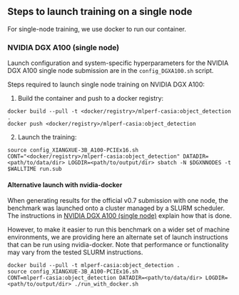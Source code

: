 ## Steps to launch training on a single node

For single-node training, we use docker to run our container.

### NVIDIA DGX A100 (single node)

Launch configuration and system-specific hyperparameters for the NVIDIA DGX A100
single node submission are in the `config_DGXA100.sh` script.

Steps required to launch single node training on NVIDIA DGX A100:

1. Build the container and push to a docker registry:

```
docker build --pull -t <docker/registry>/mlperf-casia:object_detection .
docker push <docker/registry>/mlperf-casia:object_detection
```

2. Launch the training:

```
source config_XIANGXUE-3B_A100-PCIEx16.sh
CONT="<docker/registry>/mlperf-casia:object_detection" DATADIR=<path/to/data/dir> LOGDIR=<path/to/output/dir> sbatch -N $DGXNNODES -t $WALLTIME run.sub
```

#### Alternative launch with nvidia-docker

When generating results for the official v0.7 submission with one node, the
benchmark was launched onto a cluster managed by a SLURM scheduler. The
instructions in [NVIDIA DGX A100 (single node)](#nvidia-dgx-a100-single-node) explain
how that is done.

However, to make it easier to run this benchmark on a wider set of machine
environments, we are providing here an alternate set of launch instructions
that can be run using nvidia-docker. Note that performance or functionality may
vary from the tested SLURM instructions.

```
docker build --pull -t mlperf-casia:object_detection .
source config_XIANGXUE-3B_A100-PCIEx16.sh
CONT=mlperf-casia:object_detection DATADIR=<path/to/data/dir> LOGDIR=<path/to/output/dir> ./run_with_docker.sh
```

